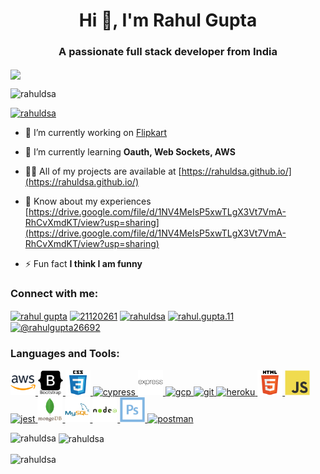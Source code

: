 <h1 align="center">Hi 👋, I'm Rahul Gupta</h1>
<h3 align="center">A passionate full stack developer from India</h3>

<img src="https://camo.githubusercontent.com/8ba1e66bcfa048214cf17f235c341742347c9c248831d044aa888acbeec89502/68747470733a2f2f63646e2e6472696262626c652e636f6d2f75736572732f313239323637372f73637265656e73686f74732f363133393136372f6d656469612f66636637666430633631396262383737303635333330373932343039313566332e676966" align="center" style="width: 100% , height:200px " />

<p align="left"> <img src="https://komarev.com/ghpvc/?username=rahuldsa&label=Profile%20views&color=0e75b6&style=flat" alt="rahuldsa" /> </p>

<p align="left"> <a href="https://github.com/ryo-ma/github-profile-trophy"><img src="https://github-profile-trophy.vercel.app/?username=rahuldsa" alt="rahuldsa" /></a> </p>

- 🔭 I’m currently working on [Flipkart](https://zesty-stroopwafel-3a5b82.netlify.app/)

- 🌱 I’m currently learning **Oauth, Web Sockets, AWS**

- 👨‍💻 All of my projects are available at [https://rahuldsa.github.io/](https://rahuldsa.github.io/)

- 📄 Know about my experiences [https://drive.google.com/file/d/1NV4MeIsP5xwTLgX3Vt7VmA-RhCvXmdKT/view?usp=sharing](https://drive.google.com/file/d/1NV4MeIsP5xwTLgX3Vt7VmA-RhCvXmdKT/view?usp=sharing)

- ⚡ Fun fact **I think I am funny**

<h3 align="left">Connect with me:</h3>
<p align="left">
<a href="https://linkedin.com/in/rahul gupta" target="blank"><img align="center" src="https://raw.githubusercontent.com/rahuldkjain/github-profile-readme-generator/master/src/images/icons/Social/linked-in-alt.svg" alt="rahul gupta" height="30" width="40" /></a>
<a href="https://stackoverflow.com/users/21120261" target="blank"><img align="center" src="https://raw.githubusercontent.com/rahuldkjain/github-profile-readme-generator/master/src/images/icons/Social/stack-overflow.svg" alt="21120261" height="30" width="40" /></a>
<a href="https://codesandbox.com/rahuldsa" target="blank"><img align="center" src="https://raw.githubusercontent.com/rahuldkjain/github-profile-readme-generator/master/src/images/icons/Social/codesandbox.svg" alt="rahuldsa" height="30" width="40" /></a>
<a href="https://instagram.com/rahul.gupta.11" target="blank"><img align="center" src="https://raw.githubusercontent.com/rahuldkjain/github-profile-readme-generator/master/src/images/icons/Social/instagram.svg" alt="rahul.gupta.11" height="30" width="40" /></a>
<a href="https://www.hackerrank.com/@rahulgupta26692" target="blank"><img align="center" src="https://raw.githubusercontent.com/rahuldkjain/github-profile-readme-generator/master/src/images/icons/Social/hackerrank.svg" alt="@rahulgupta26692" height="30" width="40" /></a>
</p>

<h3 align="left">Languages and Tools:</h3>
<p align="left"> <a href="https://aws.amazon.com" target="_blank" rel="noreferrer"> <img src="https://raw.githubusercontent.com/devicons/devicon/master/icons/amazonwebservices/amazonwebservices-original-wordmark.svg" alt="aws" width="40" height="40"/> </a> <a href="https://getbootstrap.com" target="_blank" rel="noreferrer"> <img src="https://raw.githubusercontent.com/devicons/devicon/master/icons/bootstrap/bootstrap-plain-wordmark.svg" alt="bootstrap" width="40" height="40"/> </a> <a href="https://www.w3schools.com/css/" target="_blank" rel="noreferrer"> <img src="https://raw.githubusercontent.com/devicons/devicon/master/icons/css3/css3-original-wordmark.svg" alt="css3" width="40" height="40"/> </a> <a href="https://www.cypress.io" target="_blank" rel="noreferrer"> <img src="https://raw.githubusercontent.com/simple-icons/simple-icons/6e46ec1fc23b60c8fd0d2f2ff46db82e16dbd75f/icons/cypress.svg" alt="cypress" width="40" height="40"/> </a> <a href="https://expressjs.com" target="_blank" rel="noreferrer"> <img src="https://raw.githubusercontent.com/devicons/devicon/master/icons/express/express-original-wordmark.svg" alt="express" width="40" height="40"/> </a> <a href="https://cloud.google.com" target="_blank" rel="noreferrer"> <img src="https://www.vectorlogo.zone/logos/google_cloud/google_cloud-icon.svg" alt="gcp" width="40" height="40"/> </a> <a href="https://git-scm.com/" target="_blank" rel="noreferrer"> <img src="https://www.vectorlogo.zone/logos/git-scm/git-scm-icon.svg" alt="git" width="40" height="40"/> </a> <a href="https://heroku.com" target="_blank" rel="noreferrer"> <img src="https://www.vectorlogo.zone/logos/heroku/heroku-icon.svg" alt="heroku" width="40" height="40"/> </a> <a href="https://www.w3.org/html/" target="_blank" rel="noreferrer"> <img src="https://raw.githubusercontent.com/devicons/devicon/master/icons/html5/html5-original-wordmark.svg" alt="html5" width="40" height="40"/> </a> <a href="https://developer.mozilla.org/en-US/docs/Web/JavaScript" target="_blank" rel="noreferrer"> <img src="https://raw.githubusercontent.com/devicons/devicon/master/icons/javascript/javascript-original.svg" alt="javascript" width="40" height="40"/> </a> <a href="https://jestjs.io" target="_blank" rel="noreferrer"> <img src="https://www.vectorlogo.zone/logos/jestjsio/jestjsio-icon.svg" alt="jest" width="40" height="40"/> </a> <a href="https://www.mongodb.com/" target="_blank" rel="noreferrer"> <img src="https://raw.githubusercontent.com/devicons/devicon/master/icons/mongodb/mongodb-original-wordmark.svg" alt="mongodb" width="40" height="40"/> </a> <a href="https://www.mysql.com/" target="_blank" rel="noreferrer"> <img src="https://raw.githubusercontent.com/devicons/devicon/master/icons/mysql/mysql-original-wordmark.svg" alt="mysql" width="40" height="40"/> </a> <a href="https://nodejs.org" target="_blank" rel="noreferrer"> <img src="https://raw.githubusercontent.com/devicons/devicon/master/icons/nodejs/nodejs-original-wordmark.svg" alt="nodejs" width="40" height="40"/> </a> <a href="https://www.photoshop.com/en" target="_blank" rel="noreferrer"> <img src="https://raw.githubusercontent.com/devicons/devicon/master/icons/photoshop/photoshop-line.svg" alt="photoshop" width="40" height="40"/> </a> <a href="https://postman.com" target="_blank" rel="noreferrer"> <img src="https://www.vectorlogo.zone/logos/getpostman/getpostman-icon.svg" alt="postman" width="40" height="40"/> </a> </p>

<p><img align="left" src="https://github-readme-stats.vercel.app/api/top-langs?username=rahuldsa&show_icons=true&locale=en&layout=compact" alt="rahuldsa" /></p>

<p>&nbsp;<img align="center" src="https://github-readme-stats.vercel.app/api?username=rahuldsa&show_icons=true&locale=en" alt="rahuldsa" /></p>

<p><img align="center" src="https://github-readme-streak-stats.herokuapp.com/?user=rahuldsa&" alt="rahuldsa" /></p>
